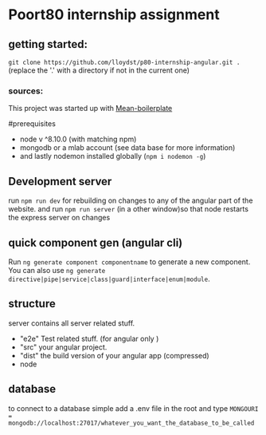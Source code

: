 # Poort80 internship assignment
## getting started:
`git clone https://github.com/lloydst/p80-internship-angular.git .` (replace the '.' with a directory if not in the current one)
### sources:
This project was started up with [Mean-boilerplate](https://github.com/lloydst/mean-boilerplate)

#prerequisites
  -  node v ^8.10.0 (with matching npm)
  -  mongodb or a mlab account (see data base for more information)
  -  and lastly nodemon installed globally (`npm i nodemon -g`)
## Development server

run `npm run dev` for rebuilding on changes to any of the angular part of the website.
and run `npm run server` (in a other window)so that node restarts the express server on changes

## quick component gen (angular cli)

Run `ng generate component componentname` to generate a new component. You can also use `ng generate directive|pipe|service|class|guard|interface|enum|module`.

## structure
server contains all server related stuff.
 - "e2e"  Test related stuff. (for angular only )
 - "src" your angular project.
 - "dist" the build version of your angular app (compressed)
 - node

## database
to connect to a database simple add a .env file in the root and type `MONGOURI = mongodb://localhost:27017/whatever_you_want_the_database_to_be_called` 
